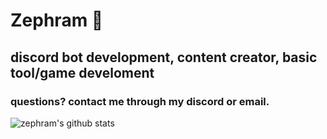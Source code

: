 # Zephram :rocket:
## discord bot development, content creator, basic tool/game develoment
### questions? contact me through my discord or email.
![zephram's github stats](https://github-readme-stats.vercel.app/api?username=zkrnn&theme=radical&show_icons=true)
